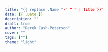 ```yaml
---
title: "{{ replace .Name "-" " " | title }}"
date: {{ .Date }}
description: ""
draft: true
author: "Derek Cash-Peterson"
cover: ""
tags: [""]
theme: "light"
---
```

